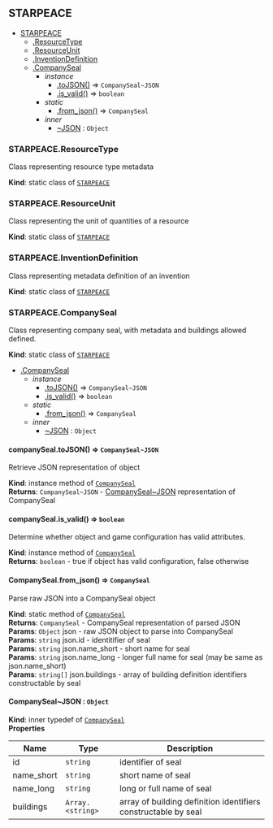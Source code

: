 <a name="module_STARPEACE"></a>

## STARPEACE

* [STARPEACE](#module_STARPEACE)
    * [.ResourceType](#module_STARPEACE.ResourceType)
    * [.ResourceUnit](#module_STARPEACE.ResourceUnit)
    * [.InventionDefinition](#module_STARPEACE.InventionDefinition)
    * [.CompanySeal](#module_STARPEACE.CompanySeal)
        * _instance_
            * [.toJSON()](#module_STARPEACE.CompanySeal+toJSON) ⇒ <code>CompanySeal~JSON</code>
            * [.is_valid()](#module_STARPEACE.CompanySeal+is_valid) ⇒ <code>boolean</code>
        * _static_
            * [.from_json()](#module_STARPEACE.CompanySeal.from_json) ⇒ <code>CompanySeal</code>
        * _inner_
            * [~JSON](#module_STARPEACE.CompanySeal..JSON) : <code>Object</code>

<a name="module_STARPEACE.ResourceType"></a>

### STARPEACE.ResourceType
Class representing resource type metadata

**Kind**: static class of [<code>STARPEACE</code>](#module_STARPEACE)  
<a name="module_STARPEACE.ResourceUnit"></a>

### STARPEACE.ResourceUnit
Class representing the unit of quantities of a resource

**Kind**: static class of [<code>STARPEACE</code>](#module_STARPEACE)  
<a name="module_STARPEACE.InventionDefinition"></a>

### STARPEACE.InventionDefinition
Class representing metadata definition of an invention

**Kind**: static class of [<code>STARPEACE</code>](#module_STARPEACE)  
<a name="module_STARPEACE.CompanySeal"></a>

### STARPEACE.CompanySeal
Class representing company seal, with metadata and buildings allowed defined.

**Kind**: static class of [<code>STARPEACE</code>](#module_STARPEACE)  

* [.CompanySeal](#module_STARPEACE.CompanySeal)
    * _instance_
        * [.toJSON()](#module_STARPEACE.CompanySeal+toJSON) ⇒ <code>CompanySeal~JSON</code>
        * [.is_valid()](#module_STARPEACE.CompanySeal+is_valid) ⇒ <code>boolean</code>
    * _static_
        * [.from_json()](#module_STARPEACE.CompanySeal.from_json) ⇒ <code>CompanySeal</code>
    * _inner_
        * [~JSON](#module_STARPEACE.CompanySeal..JSON) : <code>Object</code>

<a name="module_STARPEACE.CompanySeal+toJSON"></a>

#### companySeal.toJSON() ⇒ <code>CompanySeal~JSON</code>
Retrieve JSON representation of object

**Kind**: instance method of [<code>CompanySeal</code>](#module_STARPEACE.CompanySeal)  
**Returns**: <code>CompanySeal~JSON</code> - [CompanySeal~JSON](CompanySeal~JSON) representation of CompanySeal  
<a name="module_STARPEACE.CompanySeal+is_valid"></a>

#### companySeal.is\_valid() ⇒ <code>boolean</code>
Determine whether object and game configuration has valid attributes.

**Kind**: instance method of [<code>CompanySeal</code>](#module_STARPEACE.CompanySeal)  
**Returns**: <code>boolean</code> - true if object has valid configuration, false otherwise  
<a name="module_STARPEACE.CompanySeal.from_json"></a>

#### CompanySeal.from\_json() ⇒ <code>CompanySeal</code>
Parse raw JSON into a CompanySeal object

**Kind**: static method of [<code>CompanySeal</code>](#module_STARPEACE.CompanySeal)  
**Returns**: <code>CompanySeal</code> - CompanySeal representation of parsed JSON  
**Params**: <code>Object</code> json - raw JSON object to parse into CompanySeal  
**Params**: <code>string</code> json.id - identitifier of seal  
**Params**: <code>string</code> json.name_short - short name for seal  
**Params**: <code>string</code> json.name_long - longer full name for seal (may be same as json.name_short)  
**Params**: <code>string[]</code> json.buildings - array of building definition identifiers constructable by seal  
<a name="module_STARPEACE.CompanySeal..JSON"></a>

#### CompanySeal~JSON : <code>Object</code>
**Kind**: inner typedef of [<code>CompanySeal</code>](#module_STARPEACE.CompanySeal)  
**Properties**

| Name | Type | Description |
| --- | --- | --- |
| id | <code>string</code> | identifier of seal |
| name_short | <code>string</code> | short name of seal |
| name_long | <code>string</code> | long or full name of seal |
| buildings | <code>Array.&lt;string&gt;</code> | array of building definition identifiers constructable by seal |


